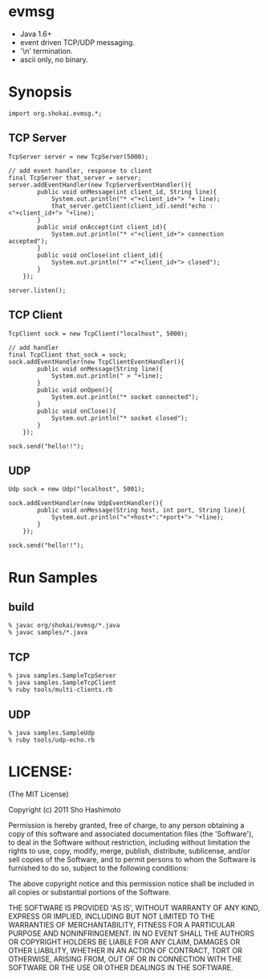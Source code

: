 evmsg
=====

* Java 1.6+
* event driven TCP/UDP messaging.
* '\n' termination.
* ascii only, no binary.


Synopsis
========

    import org.shokai.evmsg.*;


TCP Server
----------

    TcpServer server = new TcpServer(5000);
    
    // add event handler, response to client
    final TcpServer that_server = server;
    server.addEventHandler(new TcpServerEventHandler(){
            public void onMessage(int client_id, String line){
                System.out.println("* <"+client_id+"> "+ line);
                that_server.getClient(client_id).send("echo : <"+client_id+"> "+line);
            }
            public void onAccept(int client_id){
                System.out.println("* <"+client_id+"> connection accepted");
            }
            public void onClose(int client_id){
                System.out.println("* <"+client_id+"> closed");
            }
        });
    
    server.listen();


TCP Client
----------

    TcpClient sock = new TcpClient("localhost", 5000);
    
    // add handler
    final TcpClient that_sock = sock;
    sock.addEventHandler(new TcpClientEventHandler(){
            public void onMessage(String line){
                System.out.println(" > "+line);
            }
            public void onOpen(){
                System.out.println("* socket connected");
            }
            public void onClose(){
                System.out.println("* socket closed");
            }
        });
    
    sock.send("hello!!");


UDP
---

    Udp sock = new Udp("localhost", 5001);

    sock.addEventHandler(new UdpEventHandler(){
            public void onMessage(String host, int port, String line){
                System.out.println("<"+host+":"+port+"> "+line);
            }
        });

    sock.send("hello!!");


Run Samples
===========

build
-----

    % javac org/shokai/evmsg/*.java
    % javac samples/*.java

TCP
---

    % java samples.SampleTcpServer
    % java samples.SampleTcpClient
    % ruby tools/multi-clients.rb

UDP
---

    % java samples.SampleUdp
    % ruby tools/udp-echo.rb
    

LICENSE:
========

(The MIT License)

Copyright (c) 2011 Sho Hashimoto

Permission is hereby granted, free of charge, to any person obtaining
a copy of this software and associated documentation files (the
'Software'), to deal in the Software without restriction, including
without limitation the rights to use, copy, modify, merge, publish,
distribute, sublicense, and/or sell copies of the Software, and to
permit persons to whom the Software is furnished to do so, subject to
the following conditions:

The above copyright notice and this permission notice shall be
included in all copies or substantial portions of the Software.

THE SOFTWARE IS PROVIDED 'AS IS', WITHOUT WARRANTY OF ANY KIND,
EXPRESS OR IMPLIED, INCLUDING BUT NOT LIMITED TO THE WARRANTIES OF
MERCHANTABILITY, FITNESS FOR A PARTICULAR PURPOSE AND NONINFRINGEMENT.
IN NO EVENT SHALL THE AUTHORS OR COPYRIGHT HOLDERS BE LIABLE FOR ANY
CLAIM, DAMAGES OR OTHER LIABILITY, WHETHER IN AN ACTION OF CONTRACT,
TORT OR OTHERWISE, ARISING FROM, OUT OF OR IN CONNECTION WITH THE
SOFTWARE OR THE USE OR OTHER DEALINGS IN THE SOFTWARE.
